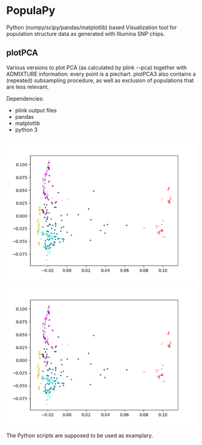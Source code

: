 # PopulaPy
Python (numpy/scipy/pandas/matplotlib) based Visualization tool for population structure data as generated with Illumina SNP chips. 

## plotPCA
Various versions to plot PCA (as calculated by plink --pca) together with ADMIXTURE information: every point is a piechart.
plotPCA3 also contains a (repeated) subsampling procedure, as well as exclusion of populations that are less relevant.

Dependencies:
* plink output files
* pandas
* matplotlib
* python 3

![alt text1](https://raw.githubusercontent.com/henschellab/populapy/master/pca100.png)
![alt text1](pca100.png)

The Python scripts are supposed to be used as examplary.

